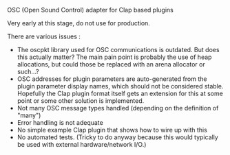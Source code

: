 OSC (Open Sound Control) adapter for Clap based plugins

Very early at this stage, do not use for production.

There are various issues :

- The oscpkt library used for OSC communications is outdated. But does this actually matter? The main pain point is probably the use of heap allocations, but could those be replaced with an arena allocator or such...?
- OSC addresses for plugin parameters are auto-generated from the plugin parameter display names, which
should not be considered stable. Hopefully the Clap plugin format itself gets an extension for this at some point or some other solution is implemented.
- Not many OSC message types handled (depending on the definition of "many")
- Error handling is not adequate
- No simple example Clap plugin that shows how to wire up with this
- No automated tests. (Tricky to do anyway because this would typically be used with external hardware/network I/O.)
